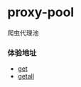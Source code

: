 # proxy-pool
爬虫代理池

### 体验地址
* [get](http://81.68.131.249:9001/proxy/get)
* [getall](http://81.68.131.249:9001/proxy/getall)
